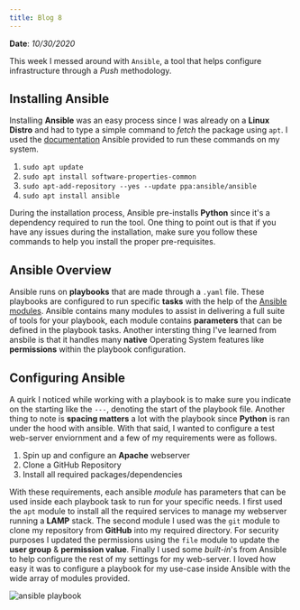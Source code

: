 ```yaml
---
title: Blog 8
---
```


**Date**: _10/30/2020_

This week I messed around with `Ansible`, a tool that helps configure infrastructure through a *Push* methodology.

## Installing Ansible
Installing **Ansible** was an easy process since I was already on a **Linux Distro** and had to type a simple command to *fetch* the package using `apt`. I used the [documentation](https://docs.ansible.com/ansible/latest/installation_guide/intro_installation.html) Ansible provided to run these commands on my system. 

1. `sudo apt update`
2. `sudo apt install software-properties-common`
3. `sudo apt-add-repository --yes --update ppa:ansible/ansible`
4. `sudo apt install ansible`

During the installation process, Ansible pre-installs **Python** since it's a dependency required to run the tool. One thing to point out is that if you have any issues during the installation, make sure you follow these commands to help you install the proper pre-requisites. 

## Ansible Overview
Ansible runs on **playbooks** that are made through a `.yaml` file. These playbooks are configured to run specific **tasks** with the help of the [Ansible modules](https://docs.ansible.com/ansible/2.5/modules/list_of_all_modules.html). Ansible contains many modules to assist in delivering a full suite of tools for your playbook, each module contains **parameters** that can be defined in the playbook tasks. Another intersting thing I've learned from ansbile is that it handles many **native** Operating System features like **permissions** within the playbook configuration. 

## Configuring Ansible
A quirk I noticed while working with a playbook is to make sure you indicate on the starting like the `---`, denoting the start of the playbook file. Another thing to note is **spacing matters** a lot with the playbook since **Python** is ran under the hood with ansible. With that said, I wanted to configure a test web-server enviornment and a few of my requirements were as follows.

1. Spin up and configure an **Apache** webserver
2. Clone a GitHub Repository
3. Install all required packages/dependencies

With these requirements, each ansible *module* has parameters that can be used inside each playbook task to run for your specific needs. I first used the `apt` module to install all the required services to manage my webserver running a **LAMP** stack. The second module I used was the `git` module to clone my repository from **GitHub** into my required directory. For security purposes I updated the permissions using the `file` module to update the **user group** & **permission value**. Finally I used some *built-in*'s from Ansible to help configure the rest of my settings for my web-server. I loved how easy it was to configure a playbook for my use-case inside Ansible with the wide array of modules provided.


<img src="/assets/2020/ansible_playbook.png" style="max-width: 15rem;" alt="ansible playbook" />
